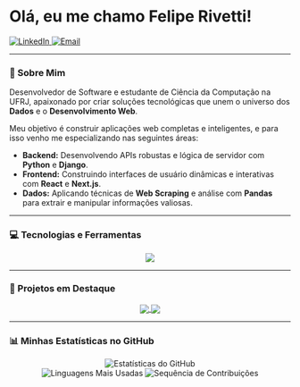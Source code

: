 # Olá, eu me chamo Felipe Rivetti!

<p align="left">
  <a href="https://www.linkedin.com/in/felipe-rivetti/" target="_blank">
    <img src="https://img.shields.io/badge/LinkedIn-0077B5?style=for-the-badge&logo=linkedin&logoColor=white" alt="LinkedIn"/>
  </a>
  <a href="mailto:fporto@sarrat.com.br" target="_blank">
    <img src="https://img.shields.io/badge/Email-D14836?style=for-the-badge&logo=gmail&logoColor=white" alt="Email"/>
  </a>
</p>

---

### 👋 Sobre Mim

Desenvolvedor de Software e estudante de Ciência da Computação na UFRJ, apaixonado por criar soluções tecnológicas que unem o universo dos **Dados** e o **Desenvolvimento Web**.

Meu objetivo é construir aplicações web completas e inteligentes, e para isso venho me especializando nas seguintes áreas:

-   **Backend:** Desenvolvendo APIs robustas e lógica de servidor com **Python** e **Django**.
-   **Frontend:** Construindo interfaces de usuário dinâmicas e interativas com **React** e **Next.js**.
-   **Dados:** Aplicando técnicas de **Web Scraping** e análise com **Pandas** para extrair e manipular informações valiosas.

---

### 💻 Tecnologias e Ferramentas

<p align="center">
  <a href="https://skillicons.dev">
    <img src="https://skillicons.dev/icons?i=python,pandas,c,cpp,javascript,html,css,git,github,gitlab,streamlit&perline=11" />
  </a>
</p>

---

### 🚀 Projetos em Destaque

<p align="center">
  <a href="https://github.com/feliperivetti/algoritmos-cripto">
    <img align="center" src="https://github-readme-stats.vercel.app/api/pin/?username=felipe-rivetti&repo=algoritmos-cripto&theme=dracula&hide_border=true&title_color=50fa7b&icon_color=f8f8f2" />
  </a>
  <a href="https://github.com/feliperivetti/webnovel-to-epub">
    <img align="center" src="https://github-readme-stats.vercel.app/api/pin/?username=felipe-rivetti&repo=webnovel-to-epub&theme=dracula&hide_border=true&title_color=50fa7b&icon_color=f8f8f2" />
  </a>
</p>

---

### 📊 Minhas Estatísticas no GitHub

<p align="center">
  <img src="https://github-readme-stats.vercel.app/api?username=feliperivetti&show_icons=true&theme=dracula&include_all_commits=true&count_private=true&hide_border=true&title_color=50fa7b&icon_color=50fa7b" alt="Estatísticas do GitHub"/>
  <br/>
  <img src="https://github-readme-stats.vercel.app/api/top-langs/?username=feliperivetti&layout=compact&theme=dracula&hide_border=true&title_color=50fa7b" alt="Linguagens Mais Usadas"/>
  <img src="https://github-readme-streak-stats.herokuapp.com/?user=feliperivetti&theme=dracula&hide_border=true&fire=50fa7b&ring=ff79c6" alt="Sequência de Contribuições"/>
</p>
